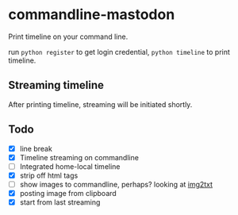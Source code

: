 # commandline-mastodon

Print timeline on your command line.

run `python register` to get login credential, `python timeline` to print timeline.

## Streaming timeline

After printing timeline, streaming will be initiated shortly.

## Todo

- [x] line break
- [x] Timeline streaming on commandline
- [ ] Integrated home-local timeline
- [x] strip off html tags
- [ ] show images to commandline, perhaps? looking at [img2txt](https://github.com/hit9/img2txt)
- [x] posting image from clipboard
- [x] start from last streaming
